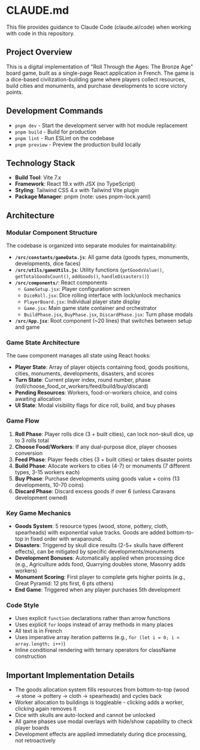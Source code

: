# CLAUDE.md

This file provides guidance to Claude Code (claude.ai/code) when working with code in this repository.

## Project Overview

This is a digital implementation of "Roll Through the Ages: The Bronze Age" board game, built as a single-page React application in French. The game is a dice-based civilization-building game where players collect resources, build cities and monuments, and purchase developments to score victory points.

## Development Commands

- `pnpm dev` - Start the development server with hot module replacement
- `pnpm build` - Build for production
- `pnpm lint` - Run ESLint on the codebase
- `pnpm preview` - Preview the production build locally

## Technology Stack

- **Build Tool**: Vite 7.x
- **Framework**: React 19.x with JSX (no TypeScript)
- **Styling**: Tailwind CSS 4.x with Tailwind Vite plugin
- **Package Manager**: pnpm (note: uses pnpm-lock.yaml)

## Architecture

### Modular Component Structure

The codebase is organized into separate modules for maintainability:

- **`/src/constants/gameData.js`**: All game data (goods types, monuments, developments, dice faces)
- **`/src/utils/gameUtils.js`**: Utility functions (`getGoodsValue()`, `getTotalGoodsCount()`, `addGoods()`, `handleDisasters()`)
- **`/src/components/`**: React components
  - `GameSetup.jsx`: Player configuration screen
  - `DiceRoll.jsx`: Dice rolling interface with lock/unlock mechanics
  - `PlayerBoard.jsx`: Individual player state display
  - `Game.jsx`: Main game state container and orchestrator
  - `BuildPhase.jsx`, `BuyPhase.jsx`, `DiscardPhase.jsx`: Turn phase modals
- **`/src/App.jsx`**: Root component (~20 lines) that switches between setup and game

### Game State Architecture

The `Game` component manages all state using React hooks:
- **Player State**: Array of player objects containing food, goods positions, cities, monuments, developments, disasters, and scores
- **Turn State**: Current player index, round number, phase (roll/choose_food_or_workers/feed/build/buy/discard)
- **Pending Resources**: Workers, food-or-workers choice, and coins awaiting allocation
- **UI State**: Modal visibility flags for dice roll, build, and buy phases

### Game Flow

1. **Roll Phase**: Player rolls dice (3 + built cities), can lock non-skull dice, up to 3 rolls total
2. **Choose Food/Workers**: If any dual-purpose dice, player chooses conversion
3. **Feed Phase**: Player feeds cities (3 + built cities) or takes disaster points
4. **Build Phase**: Allocate workers to cities (4-7) or monuments (7 different types, 3-15 workers each)
5. **Buy Phase**: Purchase developments using goods value + coins (13 developments, 10-70 coins)
6. **Discard Phase**: Discard excess goods if over 6 (unless Caravans development owned)

### Key Game Mechanics

- **Goods System**: 5 resource types (wood, stone, pottery, cloth, spearheads) with exponential value tracks. Goods are added bottom-to-top in fixed order with wraparound.
- **Disasters**: Triggered by skull dice results (2-5+ skulls have different effects), can be mitigated by specific developments/monuments
- **Development Bonuses**: Automatically applied when processing dice (e.g., Agriculture adds food, Quarrying doubles stone, Masonry adds workers)
- **Monument Scoring**: First player to complete gets higher points (e.g., Great Pyramid: 12 pts first, 6 pts others)
- **End Game**: Triggered when any player purchases 5th development

### Code Style

- Uses explicit `function` declarations rather than arrow functions
- Uses explicit `for` loops instead of array methods in many places
- All text is in French
- Uses imperative array iteration patterns (e.g., `for (let i = 0; i < array.length; i++)`)
- Inline conditional rendering with ternary operators for className construction

## Important Implementation Details

- The goods allocation system fills resources from bottom-to-top (wood → stone → pottery → cloth → spearheads) and cycles back
- Worker allocation to buildings is toggleable - clicking adds a worker, clicking again removes it
- Dice with skulls are auto-locked and cannot be unlocked
- All game phases use modal overlays with hide/show capability to check player boards
- Development effects are applied immediately during dice processing, not retroactively
